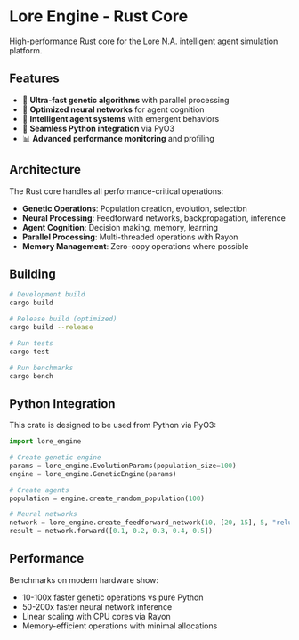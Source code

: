 # Lore Engine - Rust Core

High-performance Rust core for the Lore N.A. intelligent agent simulation platform.

## Features

-   🚀 **Ultra-fast genetic algorithms** with parallel processing
-   🧠 **Optimized neural networks** for agent cognition
-   🤖 **Intelligent agent systems** with emergent behaviors
-   🔗 **Seamless Python integration** via PyO3
-   📊 **Advanced performance monitoring** and profiling

## Architecture

The Rust core handles all performance-critical operations:

-   **Genetic Operations**: Population creation, evolution, selection
-   **Neural Processing**: Feedforward networks, backpropagation, inference
-   **Agent Cognition**: Decision making, memory, learning
-   **Parallel Processing**: Multi-threaded operations with Rayon
-   **Memory Management**: Zero-copy operations where possible

## Building

```bash
# Development build
cargo build

# Release build (optimized)
cargo build --release

# Run tests
cargo test

# Run benchmarks
cargo bench
```

## Python Integration

This crate is designed to be used from Python via PyO3:

```python
import lore_engine

# Create genetic engine
params = lore_engine.EvolutionParams(population_size=100)
engine = lore_engine.GeneticEngine(params)

# Create agents
population = engine.create_random_population(100)

# Neural networks
network = lore_engine.create_feedforward_network(10, [20, 15], 5, "relu")
result = network.forward([0.1, 0.2, 0.3, 0.4, 0.5])
```

## Performance

Benchmarks on modern hardware show:

-   10-100x faster genetic operations vs pure Python
-   50-200x faster neural network inference
-   Linear scaling with CPU cores via Rayon
-   Memory-efficient operations with minimal allocations
